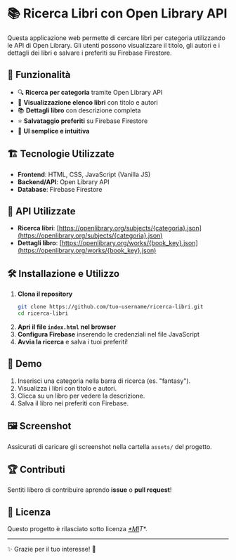 # 📚 Ricerca Libri con Open Library API

Questa applicazione web permette di cercare libri per categoria utilizzando le API di Open Library. Gli utenti possono visualizzare il titolo, gli autori e i dettagli dei libri e salvare i preferiti su Firebase Firestore.

## 🚀 Funzionalità

- 🔍 **Ricerca per categoria** tramite Open Library API
- 📖 **Visualizzazione elenco libri** con titolo e autori
- 📚 **Dettagli libro** con descrizione completa
- ⭐ **Salvataggio preferiti** su Firebase Firestore
- 🎨 **UI semplice e intuitiva**

## 🏗️ Tecnologie Utilizzate

- **Frontend**: HTML, CSS, JavaScript (Vanilla JS)
- **Backend/API**: Open Library API
- **Database**: Firebase Firestore

## 🔗 API Utilizzate

- **Ricerca libri**: [https://openlibrary.org/subjects/{categoria}.json](https://openlibrary.org/subjects/{categoria}.json)
- **Dettagli libro**: [https://openlibrary.org/works/{book_key}.json](https://openlibrary.org/works/{book_key}.json)

## 🛠️ Installazione e Utilizzo

1. **Clona il repository**
   ```sh
   git clone https://github.com/tuo-username/ricerca-libri.git
   cd ricerca-libri
   ```
2. **Apri il file `index.html` nel browser**
3. **Configura Firebase** inserendo le credenziali nel file JavaScript
4. **Avvia la ricerca** e salva i tuoi preferiti!

## 📸 Demo

1. Inserisci una categoria nella barra di ricerca (es. "fantasy").
2. Visualizza i libri con titolo e autori.
3. Clicca su un libro per vedere la descrizione.
4. Salva il libro nei preferiti con Firebase.

## 🖼️ Screenshot

Assicurati di caricare gli screenshot nella cartella `assets/` del progetto.

## 🏆 Contributi

Sentiti libero di contribuire aprendo **issue** o **pull request**!

## 📜 Licenza

Questo progetto è rilasciato sotto licenza *[*MI](https://opensource.org/license/mit)T**.

---
✨ Grazie per il tuo interesse! 🚀


